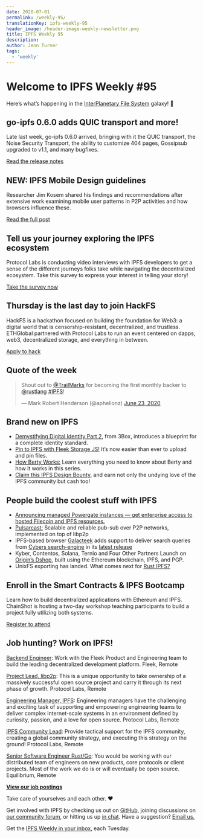 ```yaml
---
date: 2020-07-01
permalink: /weekly-95/
translationKey: ipfs-weekly-95
header_image: /header-image-weekly-newsletter.png
title: IPFS Weekly 95
description:
author: Jenn Turner
tags:
  - 'weekly'
---
```


# Welcome to IPFS Weekly #95

Here’s what’s happening in the [InterPlanetary File System](https://ipfs.io/) galaxy! 🚀

## go-ipfs 0.6.0 adds QUIC transport and more!

Late last week, go-ipfs 0.6.0 arrived, bringing with it the QUIC transport, the Noise Security Transport, the ability to customize 404 pages, Gossipsub upgraded to v1.1, and many bugfixes.

[Read the release notes](https://blog.ipfs.io/2020-06-26-go-ipfs-0-6-0/)

## NEW: IPFS Mobile Design guidelines

Researcher Jim Kosem shared his findings and recommendations after extensive work examining mobile user patterns in P2P activities and how browsers influence these.

[Read the full post](https://blog.ipfs.io/2020-06-25-ipfs-mobile-design-guidelines/)

## Tell us your journey exploring the IPFS ecosystem

Protocol Labs is conducting video interviews with IPFS developers to get a sense of the different journeys folks take while navigating the decentralized ecosystem. Take this survey to express your interest in telling your story!

[Take the survey now](https://ipfscommunity.typeform.com/to/KOsYTzxn)

## Thursday is the last day to join HackFS

HackFS is a hackathon focused on building the foundation for Web3: a digital world that is censorship-resistant, decentralized, and trustless. ETHGlobal partnered with Protocol Labs to run an event centered on dapps, web3, decentralized storage, and everything in between.

[Apply to hack](https://hackfs.com/)

## Quote of the week

<blockquote class="twitter-tweet"><p lang="en" dir="ltr">Shout out to <a href="https://twitter.com/TrailMarks?ref_src=twsrc%5Etfw">@TrailMarks</a> for becoming the first monthly backer to <a href="https://twitter.com/rustlang?ref_src=twsrc%5Etfw">@rustlang</a> <a href="https://twitter.com/hashtag/IPFS?src=hash&amp;ref_src=twsrc%5Etfw">#IPFS</a>!</p>&mdash; Mark Robert Henderson (@aphelionz) <a href="https://twitter.com/aphelionz/status/1275554540796993547?ref_src=twsrc%5Etfw">June 23, 2020</a></blockquote>

## Brand new on IPFS

- [Demystifying Digital Identity Part 2](https://medium.com/3box/demystifying-digital-identity-2-75dd7dfee2f2), from 3Box, introduces a blueprint for a complete identity standard.
- [Pin to IPFS with Fleek Storage JS!](https://blog.fleek.co/posts/guide-to-fleek-storage-js) It’s now easier than ever to upload and pin files.
- [How Berty Works:](https://berty.tech/blog/how-berty-works-ipfs/) Learn everything you need to know about Berty and how it works in this series.
- [Claim this IPFS Design Bounty](https://github.com/ipfs/dir-index-html/issues/37), and earn not only the undying love of the IPFS community but cash too!

## People build the coolest stuff with IPFS

- [Announcing managed Powergate instances — get enterprise access to hosted Filecoin and IPFS resources.](https://blog.textile.io/announcing-managed-powergate-instances-enterprise-filecoin-and-ipfs/)
- [Pulsarcast:](https://github.com/JGAntunes/pulsarcast) Scalable and reliable pub-sub over P2P networks, implemented on top of libp2p
- IPFS-based browser [Galacteek](https://github.com/pinnaculum/galacteek) adds support to deliver search queries from [Cybers search-engine](https://cyber.page/) in its [latest release](https://github.com/pinnaculum/galacteek/releases/tag/v0.4.30)
- Kyber, Contentos, Solana, Ternio and Four Other Partners Launch on [Origin’s Dshop](https://medium.com/originprotocol/origin-launches-new-dshop-partnerships-5034439d6337), built using the Ethereum blockchain, IPFS, and PGP.
- UnixFS exporting has landed. What comes next for [Rust IPFS?](https://medium.com/equilibriumco/unixfs-exporting-has-landed-what-comes-next-4775cc568838)

## Enroll in the Smart Contracts & IPFS Bootcamp

Learn how to build decentralized applications with Ethereum and IPFS. ChainShot is hosting a two-day workshop teaching participants to build a project fully utilizing both systems.

[Register to attend](https://cs-room.com/event/bp/5eebc09ee70cdf1b40b61ab4)

## Job hunting? Work on IPFS!

[Backend Engineer](https://cryptojobslist.com/jobs/backend-engineer-at-fleek-remote): Work with the Fleek Product and Engineering team to build the leading decentralized development platform. Fleek, Remote

[Project Lead, libp2p](https://jobs.lever.co/protocol/27ff3891-6e13-4aa8-b43a-734715e85a26): This is a unique opportunity to take ownership of a massively successful open source project and carry it through its next phase of growth. Protocol Labs, Remote

[Engineering Manager, IPFS](https://jobs.lever.co/protocol/3f0787e8-58b3-4122-a1ea-424561d2658f): Engineering managers have the challenging and exciting task of supporting and empowering engineering teams to deliver complex internet-scale systems in an environment defined by curiosity, passion, and a love for open source. Protocol Labs, Remote

[IPFS Community Lead](https://jobs.lever.co/protocol/71c4a9b9-af90-4ce9-9dba-8b72507997bf): Provide tactical support for the IPFS community, creating a global community strategy, and executing this strategy on the ground! Protocol Labs, Remote

[Senior Software Engineer Rust/Go](https://www.notion.so/Hiring-Senior-Software-Engineer-Rust-Go-e6c94ccc261f426c80a483c7fc642412): You would be working with our distributed team of engineers on new products, core protocols or client projects. Most of the work we do is or will eventually be open source. Equilibrium, Remote

**[View our job postings](https://jobs.lever.co/protocol)**

Take care of yourselves and each other. ❤️

Get involved with IPFS by checking us out on [GitHub](https://github.com/ipfs), joining discussions on [our community forum](https://discuss.ipfs.io/), or hitting us up [in chat](https://riot.im/app/#/room/#ipfs:matrix.org). Have a suggestion? [Email us.](mailto:newsletter@ipfs.io)

Get the [IPFS Weekly in your inbox](https://ipfs.us4.list-manage.com/subscribe?u=25473244c7d18b897f5a1ff6b&id=cad54b2230), each Tuesday.
